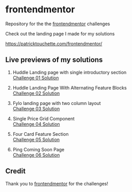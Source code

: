 # frontendmentor

Repository for the the [frontendmentor](https://www.frontendmentor.io/) challenges

Check out the landing page I made for my solutions

https://patricktouchette.com/frontendmentor/

## Live previews of my solutions

1. Huddle Landing page with single introductory section  
   [Challenge 01 Solution](https://patricktouchette.com/frontendmentor/01-huddle-landing-page-with-single-introductory-section/)

2. Huddle Landing Page With Alternating Feature Blocks  
   [Challenge 02 Solution](https://patricktouchette.com/frontendmentor/02-huddle-landing-page-with-alternating-feature-blocks/)

3. Fylo landing page with two column layout  
   [Challenge 03 Solution](https://patricktouchette.com/frontendmentor/03-fylo-landing-page-with-two-column-layout/)

4. Single Price Grid Component  
   [Challenge 04 Solution](https://patricktouchette.com/frontendmentor/04-single-price-grid-component/)

5. Four Card Feature Section  
   [Challenge 05 Solution](https://patricktouchette.com/frontendmentor/05-four-card-feature-section/)

6. Ping Coming Soon Page  
   [Challenge 06 Solution](https://patricktouchette.com/frontendmentor/06-ping-coming-soon-page/)

## Credit

Thank you to [frontendmentor](https://www.frontendmentor.io/) for the challenges!
